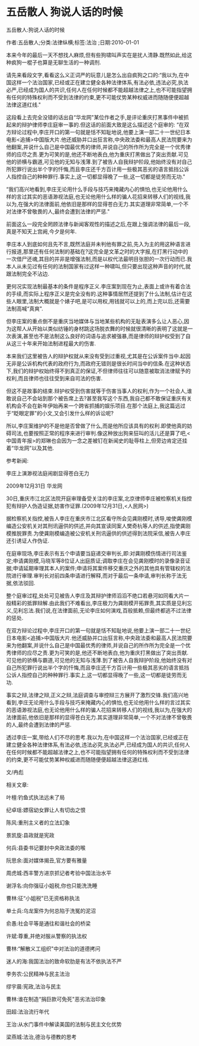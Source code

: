 # 五岳散人  狗说人话的时候

五岳散人:狗说人话的时候

作者:五岳散人;分类:法律纵横;标签:法治 ;日期:2010-01-01

本来今年的最后一天不想找人麻烦,但有些狗啸叫声实在是扰人清静.既然如此,给这种疯狗一棍子也算是无聊生活的一种调剂.

请先来看段文字,看看这么义正词严的玩意儿是怎么出自疯狗之口的:“我以为,在中国这样一个法治国家,已经或正在建立健全各种法律体系,有法必依,违法必究,执法必严,已经成为国人的共识,任何人在任何时候都不能超越法律之上,也不可能指望拥有任何的特殊权利而不受到法律的约束,更不可能仗势某种权威进而随随便便超越法律这道红线."

这段看上去完全没错的话出自“华龙网"某位作者之手,是评论重庆打黑事件中被抓起来的辩护律师李庄庭审一事的.但这话的前面大致是这么描述这个庭审的: “在双方辩论过程中,李庄开口的第一句就是恬不知耻地说,他要上演一部二十一世纪日本电影<追捕>中国版大片.他还威胁并口出狂言称,中央政法委和最高人民法院要来为他翻案,并说什么自己是中国最优秀的律师,并说自己的所作所为完全是一个优秀律师的应尽之责.更为可笑的是,他还不断地表白,他为重庆打黑做出了突出贡献.可见他的骄横与霸道,可见他的无知与浅薄.到了被告人自我辩护阶段,他始终没有对自己所犯罪行说出半个字的忏悔,而且李庄还千方百计用一些极其恶劣的语言抵挡公诉人指控自己的种种罪行.事实上,这一切都显得晚了一些,这一切都是徒劳而无功."

“我们高兴地看到,李庄无论用什么手段与技巧来掩藏内心的惧怕,也无论他用什么样的言过其实的恶语渺视法庭,也无论他用什么样的骗人花招来转移人们的视线,我以为,在强大的法律面前,他依旧是那样的显得苍白无力.其实道理非常简单,一个不对法律不曾敬畏的人,最终会遭到法律的严惩."

前面这么一段完全罔顾法律与新闻客观性的描述之后,在跟上强调法律的最后一段,真是不知天上宫阙,今夕是何年.

李庄本人到底如何且先不言,既然法庭并未判他有罪之前,先入为主的用这种语言进行报道,那里还有任何法制的基础在?这完全是文革之时的大字报,在打黑行动中的一次借尸还魂,其目的并非是增强法制,而是以权代法最明目张胆的一次行动而已.我本人从未见过有任何的法制国家有过这样一种啸叫,但只要出现这种声音的时代,就跟法制完全不沾边.

更何况实现法制最基本的条件是程序正义.李庄案到现在为止,表面上或许有着合法的手续,而实际上程序正义是完全没有的.这种事情居然还提到了什么法制,估计在这些人眼里,法制大概就是个婊子吧,是可以用权,用钱就可以上的,而上完以后,还需要法制高喊“真爽".

但李庄案的重点倒不是重庆当地媒体与当地某些机构的无耻表演多么让人恶心,因为这帮人从开始以类似纺锤的身材跳这场脱衣舞的时候就很清晰的表明了这就是一次表演,甚至也不是法制这么良好的词语与追求被强暴,而是律师的辩护权受到了自从这三十年来开始法制进程最大的伤害.

本来我们这里被告人的辩护权就从来没有受到过重视,尤其是在公诉案件当中.起因无非是公诉机构代表的政府行为,而政府无错则是很长时间当中的信条.在这种状态下,我们的辩护权始终得不到真正的保证,不但律师往往可以随意被取消法律赋予的权利,而且律师也往往受到来自司法的伤害.

但这不是故事的结束.辩护权受到伤害就等于伤害当事人的权利,作为一个社会人,谁敢说自己不会站到那个被告席上去?甚至我写这个东西,我自己都不敢保证重庆有关机构会不会在新年伊始再来一个跨省抓捕的娱乐项目.在那个法庭上,我这篇远过于“眨眼定罪"的小文,又会引发什么样的诉讼呢?

所以,李庄案维护的不是他是否曾做了什么,而是他所应该具有的权利.即使他真的妨碍司法,也要按照正常的程序来进行审判.像这种放出狗来狂叫的活儿还是算了吧,<中国青年报>的郑琳也会因为一念之差被钉在新闻史的耻辱柱上,但旁边肯定还挂着“华龙网"以及其他.

参考新闻:

李庄上演渺视法庭闹剧显得苍白无力

2009年12月31日 华龙网

30日,重庆市江北区法院开庭审理备受关注的李庄案,北京律师李庄被检察机关指控犯有辩护人伪造证据,妨害作证罪.(2009年12月31日,<人民网>)

据检察机关指控,被告人李庄在重庆市江北区看守所会见龚刚模时,诱导,唆使龚刚模编造公安机关对其刑讯逼供的供述,并向其宣读同案人樊奇杭等人的供述,指使龚刚模推脱罪责.为使龚刚模编造被公安机关刑讯逼供的供述得到法院采信,被告人李庄还引诱证人作伪证.

在庭审现场,李庄表示有五个申请要当庭递交审判长,即:对龚刚模伤情进行司法鉴定;申请龚刚模,马晓军等8位证人出庭质证;调取李庄在会见龚刚模时的录像录音证据;申请延期审理其本人的案件;申请将其案件移交重庆之外的其他具有管辖权的法院进行审理.审判长对前四条申请进行解释,而对于最后一条申请,审判长称于法无据,依法驳回.

整个庭审过程,处处可见被告人李庄及其辩护律师滔滔不绝口若悬河如同看大片一般精彩的抵罪辩解.由此我们不难看出,李庄极力为龚刚模开拓罪责,其实质是见利忘义,见利忘法.我们说,在法律面前,无论李庄如何演戏,百般抵赖,但最终都逃不过法律的惩处.

在双方辩论过程中,李庄开口的第一句就是恬不知耻地说,他要上演一部二十一世纪日本电影<追捕>中国版大片.他还威胁并口出狂言称,中央政法委和最高人民法院要来为他翻案,并说什么自己是中国最优秀的律师,并说自己的所作所为完全是一个优秀律师的应尽之责.更为可笑的是,他还不断地表白,他为重庆打黑做出了突出贡献.可见他的骄横与霸道,可见他的无知与浅薄.到了被告人自我辩护阶段,他始终没有对自己所犯罪行说出半个字的忏悔,而且李庄还千方百计用一些极其恶劣的语言抵挡公诉人指控自己的种种罪行.事实上,这一切都显得晚了一些,这一切都是徒劳而无功.

事实之辩,法律之辩,正义之辩,法庭调查与审控辩三方展开了激烈交锋.我们高兴地看到,李庄无论用什么手段与技巧来掩藏内心的惧怕,也无论他用什么样的言过其实的恶语渺视法庭,也无论他用什么样的骗人花招来转移人们的视线,我以为,在强大的法律面前,他依旧是那样的显得苍白无力.其实道理非常简单,一个不对法律不曾敬畏的人,最终会遭到法律的严惩.

透过李庄一案,带给人们不尽的思考.我以为,在中国这样一个法治国家,已经或正在建立健全各种法律体系,有法必依,违法必究,执法必严,已经成为国人的共识,任何人在任何时候都不能超越法律之上,也不可能指望拥有任何的特殊权利而不受到法律的约束,更不可能仗势某种权威进而随随便便超越法律这道红线.

文/冉彪



相关文章:

叶檀:钓鱼式执法远未了局

纪卓瑶:嫖宿幼女罪让人有切齿之恨

陈风:重刑主义者的立法幻象

景凯旋:县政就是宪政

何兵:县委书记要封中央政法委的喉

阮思余:面对媒体揭丑,官方要有雅量

周虎城:西丰警方进京抓记者考验中国法治水平

谢浮名:向你强征小姐税,你也只能洗洗睡

曹林:征“小姐税"已无资格称执法

单士兵:乌龙案件为何总陷于洗冤的泥沼

俞愚:社会平等是通往和谐社会的桥梁

许斌:尊重,并绝对服从警察的执法权

曹林:“解散义工组织"中对法治的道德拷问

迷人的海:我国法治的致命软肋是有法不依执法不严

李务农:公民精神与民主法治

缪宇晨:宪政,法治与民主

曹林:谁在制造“捐巨款可免死"恶劣法治印象

田超:法治流行年代

王治:从水门事件中解读美国的法制与民主文化优势

梁燕城:法治,德治与德教的思考